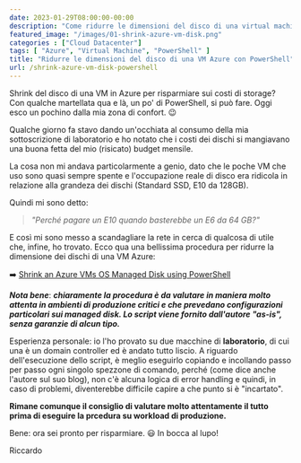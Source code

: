 ```yaml
---
date: 2023-01-29T08:00:00-00:00
description: "Come ridurre le dimensioni del disco di una virtual machine su Azure con PowerShell e risparmiare sui costi di storage."
featured_image: "/images/01-shrink-azure-vm-disk.png"
categories : ["Cloud Datacenter"]
tags: [ "Azure", "Virtual Machine", "PowerShell" ]
title: "Ridurre le dimensioni del disco di una VM Azure con PowerShell"
url: /shrink-azure-vm-disk-powershell
---
```

Shrink del disco di una VM in Azure per risparmiare sui costi di storage? Con qualche martellata qua e là, un po' di PowerShell, si può fare. Oggi esco un pochino dalla mia zona di confort. 😉

Qualche giorno fa stavo dando un'occhiata al consumo della mia sottoscrizione di laboratorio e ho notato che i costi dei dischi si mangiavano una buona fetta del mio (risicato) budget mensile.

La cosa non mi andava particolarmente a genio, dato che le poche VM che uso sono quasi sempre spente e l'occupazione reale di disco era ridicola in relazione alla grandeza dei dischi (Standard SSD, E10 da 128GB).

Quindi mi sono detto:

> *"Perché pagare un E10 quando basterebbe un E6 da 64 GB?"*

E così mi sono messo a scandagliare la rete in cerca di qualcosa di utile che, infine, ho trovato. Ecco qua una bellissima procedura per ridurre la dimensione dei dischi di una VM Azure:

➡️ [Shrink an Azure VMs OS Managed Disk using PowerShell](https://jrudlin.github.io/2019-08-27-s)

***Nota bene***: ***chiaramente la procedura è da valutare in maniera molto attenta in ambienti di produzione critici e che prevedano configurazioni particolari sui managed disk. Lo script viene fornito dall'autore "as-is", senza garanzie di alcun tipo.*** 

Esperienza personale: io l'ho provato su due macchine di **laboratorio**, di cui una è un domain controller ed è andato tutto liscio. A riguardo dell'esecuzione dello script, è meglio eseguirlo copiando e incollando passo per passo ogni singolo spezzone di comando, perché (come dice anche l'autore sul suo blog), non c'è alcuna logica di error handling e quindi, in caso di problemi, diventerebbe difficile capire a che punto si è "incartato".

**Rimane comunque il consiglio di valutare molto attentamente il tutto prima di eseguire la prcedura su workload di produzione.**

Bene: ora sei pronto per risparmiare. 😃 In bocca al lupo!

Riccardo